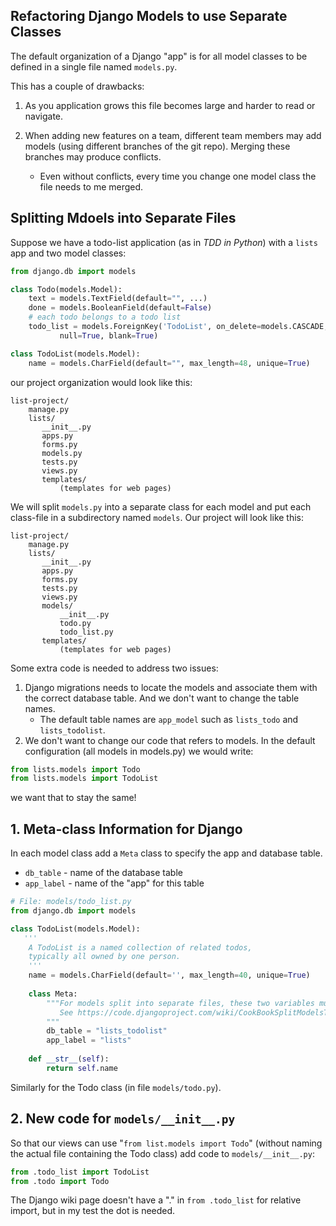 ## Refactoring Django Models to use Separate Classes

The default organization of a Django "app" is for all model classes
to be defined in a single file named `models.py`.

This has a couple of drawbacks:

1. As you application grows this file becomes large and harder to read or navigate.

2. When adding new features on a team, different team members may add models (using different branches of the git repo).  Merging these branches may produce conflicts.  
    - Even without conflicts, every time you change one model class the file needs to me merged.

## Splitting Mdoels into Separate Files

Suppose we have a todo-list application (as in *TDD in Python*) with a `lists` app and two model classes:

```python
from django.db import models

class Todo(models.Model):
    text = models.TextField(default="", ...)
    done = models.BooleanField(default=False)
    # each todo belongs to a todo list
    todo_list = models.ForeignKey('TodoList', on_delete=models.CASCADE,
           null=True, blank=True)

class TodoList(models.Model):
    name = models.CharField(default="", max_length=48, unique=True)
```

our project organization would look like this:
```
list-project/
    manage.py
    lists/
       __init__.py
       apps.py
       forms.py
       models.py
       tests.py
       views.py
       templates/
           (templates for web pages)
```

We will split `models.py` into a separate class for each model and put each class-file in a subdirectory named `models`.  Our project will look like this:

```
list-project/
    manage.py
    lists/
       __init__.py
       apps.py
       forms.py
       tests.py
       views.py
       models/
           __init__.py
           todo.py
           todo_list.py
       templates/
           (templates for web pages)
```

Some extra code is needed to address two issues:

1. Django migrations needs to locate the models and associate them with the correct database table.  And we don't want to change the table names.
    - The default table names are `app_model` such as `lists_todo` and `lists_todolist`.
2. We don't want to change our code that refers to models.  In the default configuration (all models in models.py) we would write:
```python
from lists.models import Todo
from lists.models import TodoList
```
we want that to stay the same!

## 1. Meta-class Information for Django

In each model class add a `Meta` class to specify the app and database table.

* `db_table` - name of the database table
* `app_label` - name of the "app" for this table

```python
# File: models/todo_list.py
from django.db import models

class TodoList(models.Model):
   '''
    A TodoList is a named collection of related todos,
    typically all owned by one person.
    '''
    name = models.CharField(default='', max_length=40, unique=True)
    
    class Meta:
        """For models split into separate files, these two variables must be set.
           See https://code.djangoproject.com/wiki/CookBookSplitModelsToFiles
        """
        db_table = "lists_todolist"
        app_label = "lists"
    
    def __str__(self):
        return self.name
```

Similarly for the Todo class (in file `models/todo.py`).


## 2. New code for `models/__init__.py`

So that our views can use "`from list.models import Todo`" (without naming the actual file containing the Todo class) add code to `models/__init__.py`:

```python
from .todo_list import TodoList
from .todo import Todo
```
The Django wiki page doesn't have a "." in `from .todo_list` for relative import, but in my test the dot is needed.
